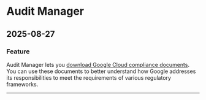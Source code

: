 # Audit Manager

## 2025-08-27

### Feature

Audit Manager lets you [download Google Cloud compliance documents](https://cloud.google.com/audit-manager/docs/download_compliance_documents). You can use these documents to better understand how Google addresses its responsibilities to meet the requirements of various regulatory frameworks.

---
